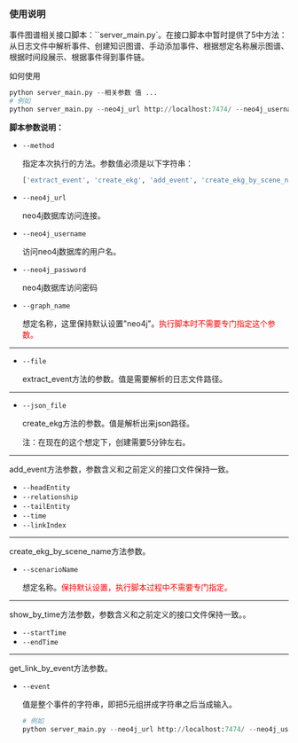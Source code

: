 ### 使用说明

事件图谱相关接口脚本：``server_main.py`。在接口脚本中暂时提供了5中方法：从日志文件中解析事件、创建知识图谱、手动添加事件、根据想定名称展示图谱、根据时间段展示、根据事件得到事件链。

如何使用

```python
python server_main.py --相关参数 值 ...
# 例如
python server_main.py --neo4j_url http://localhost:7474/ --neo4j_username neo4j --neo4j_password 12345678 --method create_ekg --ts_json json_dumps_str
```

**脚本参数说明：**

- `--method`

  指定本次执行的方法。参数值必须是以下字符串：

  ```python
  ['extract_event', 'create_ekg', 'add_event', 'create_ekg_by_scene_name',                      'show_by_time', 'get_link_by_event']
  ```

- `--neo4j_url`

  neo4j数据库访问连接。

- `--neo4j_username`

  访问neo4j数据库的用户名。

- `--neo4j_password`

  neo4j数据库访问密码

- `--graph_name`

  想定名称，这里保持默认设置"neo4j"。<font color=red>执行脚本时不需要专门指定这个参数。</font>

------

- `--file`

  extract_event方法的参数。值是需要解析的日志文件路径。

------




- `--json_file`

  create_ekg方法的参数。值是解析出来json路径。

  注：在现在的这个想定下，创建需要5分钟左右。


------

add_event方法参数，参数含义和之前定义的接口文件保持一致。


- `--headEntity`
- `--relationship`
- `--tailEntity`
- `--time`
- `--linkIndex`

------

create_ekg_by_scene_name方法参数。


- `--scenarioName`

  想定名称。<font color=red>保持默认设置，执行脚本过程中不需要专门指定。</font>

------

show_by_time方法参数，参数含义和之前定义的接口文件保持一致。。


- `--startTime`
- `--endTime`

------

get_link_by_event方法参数。


- `--event`

  值是整个事件的字符串，即把5元组拼成字符串之后当成输入。

  ```python
  # 例如
  python server_main.py --neo4j_url http://localhost:7474/ --neo4j_username neo4j --neo4j_password 12345678 --method get_link_by_event --event 地空导弹营(SA-26 [S-350“勇士”防空导弹系统])@发射@SA-26 [9M96D]@552@1526
  ```

  